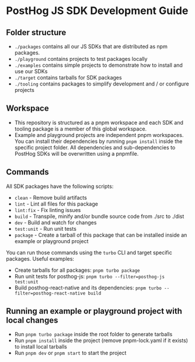 # PostHog JS SDK Development Guide

## Folder structure

- `./packages` contains all our JS SDKs that are distributed as npm packages.
- `./playground` contains projects to test packages locally
- `./examples` contains simple projects to demonstrate how to install and use our SDKs
- `./target` contains tarballs for SDK packages
- `./tooling` contains packages to simplify development and / or configure projects

## Workspace

- This repository is structured as a pnpm workspace and each SDK and tooling package is a member of this global workspace.
- Example and playground projects are independent pnpm workspaces. You can install their dependencies by running `pnpm install` inside the specific project folder. All dependencies and sub-dependencies to PostHog SDKs will be overwritten using a pnpmfile.

## Commands

All SDK packages have the following scripts:

- `clean` - Remove build artifacts
- `lint` - Lint all files for this package
- `lint:fix` - Fix linting issues
- `build` - Transpile, minify and/or bundle source code from ./src to ./dist
- `dev` - Build and watch for changes
- `test:unit` - Run unit tests
- `package` - Create a tarball of this package that can be installed inside an example or playground project

You can run those commands using the `turbo` CLI and target specific packages. Useful examples:

- Create tarballs for all packages: `pnpm turbo package`
- Run unit tests for posthog-js: `pnpm turbo --filter=posthog-js test:unit`
- Build posthog-react-native and its dependencies: `pnpm turbo --filter=posthog-react-native build`

## Running an example or playground project with local changes

- Run `pnpm turbo package` inside the root folder to generate tarballs
- Run `pnpm install` inside the project (remove pnpm-lock.yaml if it exists) to install local tarballs
- Run `pnpm dev` or `pnpm start` to start the project
